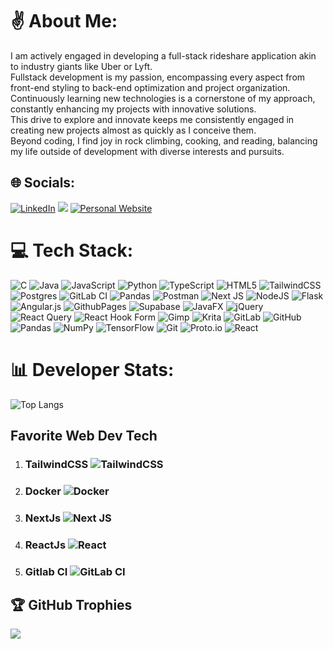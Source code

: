# ✌️ About Me:
I am actively engaged in developing a full-stack rideshare application akin to industry giants like Uber or Lyft. <br>Fullstack development is my passion, encompassing every aspect from front-end styling to back-end optimization and project organization. <br>Continuously learning new technologies is a cornerstone of my approach, constantly enhancing my projects with innovative solutions. <br>This drive to explore and innovate keeps me consistently engaged in creating new projects almost as quickly as I conceive them. <br>Beyond coding, I find joy in rock climbing, cooking, and reading, balancing my life outside of development with diverse interests and pursuits.


## 🌐 Socials:
[![LinkedIn](https://img.shields.io/badge/LinkedIn-%230077B5.svg?logo=linkedin&logoColor=white)](https://linkedin.com/in/ayden-boyko)
![](https://dcbadge.limes.pink/api/shield/451237913229787149?style=flat)
[![Personal Website](https://img.shields.io/badge/Personal_Website-up-green)](https://ayden-boyko-website.vercel.app/)

# 💻 Tech Stack:
![C](https://img.shields.io/badge/c-%2300599C.svg?style=for-the-badge&logo=c&logoColor=white) ![Java](https://img.shields.io/badge/java-%23ED8B00.svg?style=for-the-badge&logo=openjdk&logoColor=white) ![JavaScript](https://img.shields.io/badge/javascript-%23323330.svg?style=for-the-badge&logo=javascript&logoColor=%23F7DF1E) ![Python](https://img.shields.io/badge/python-3670A0?style=for-the-badge&logo=python&logoColor=ffdd54) ![TypeScript](https://img.shields.io/badge/typescript-%23007ACC.svg?style=for-the-badge&logo=typescript&logoColor=white) ![HTML5](https://img.shields.io/badge/html5-%23E34F26.svg?style=for-the-badge&logo=html5&logoColor=white) ![TailwindCSS](https://img.shields.io/badge/tailwindcss-%2338B2AC.svg?style=for-the-badge&logo=tailwind-css&logoColor=white) ![Postgres](https://img.shields.io/badge/postgres-%23316192.svg?style=for-the-badge&logo=postgresql&logoColor=white) ![GitLab CI](https://img.shields.io/badge/gitlab%20CI-%23181717.svg?style=for-the-badge&logo=gitlab&logoColor=white)  ![Pandas](https://img.shields.io/badge/pandas-%23150458.svg?style=for-the-badge&logo=pandas&logoColor=white) ![Postman](https://img.shields.io/badge/Postman-FF6C37?style=for-the-badge&logo=postman&logoColor=white) ![Next JS](https://img.shields.io/badge/Next-black?style=for-the-badge&logo=next.js&logoColor=white) ![NodeJS](https://img.shields.io/badge/node.js-6DA55F?style=for-the-badge&logo=node.js&logoColor=white) ![Flask](https://img.shields.io/badge/flask-%23000.svg?style=for-the-badge&logo=flask&logoColor=white) ![Angular.js](https://img.shields.io/badge/angular.js-%23E23237.svg?style=for-the-badge&logo=angularjs&logoColor=white) ![GithubPages](https://img.shields.io/badge/github%20pages-121013?style=for-the-badge&logo=github&logoColor=white) ![Supabase](https://img.shields.io/badge/Supabase-3ECF8E?style=for-the-badge&logo=supabase&logoColor=white) ![JavaFX](https://img.shields.io/badge/javafx-%23FF0000.svg?style=for-the-badge&logo=javafx&logoColor=white) ![jQuery](https://img.shields.io/badge/jquery-%230769AD.svg?style=for-the-badge&logo=jquery&logoColor=white) ![React Query](https://img.shields.io/badge/-React%20Query-FF4154?style=for-the-badge&logo=react%20query&logoColor=white) ![React Hook Form](https://img.shields.io/badge/React%20Hook%20Form-%23EC5990.svg?style=for-the-badge&logo=reacthookform&logoColor=white) ![Gimp](https://img.shields.io/badge/Gimp-657D8B?style=for-the-badge&logo=gimp&logoColor=FFFFFF) ![Krita](https://img.shields.io/badge/Krita-203759?style=for-the-badge&logo=krita&logoColor=EEF37B) ![GitLab](https://img.shields.io/badge/gitlab-%23181717.svg?style=for-the-badge&logo=gitlab&logoColor=white) ![GitHub](https://img.shields.io/badge/github-%23121011.svg?style=for-the-badge&logo=github&logoColor=white) ![Pandas](https://img.shields.io/badge/pandas-%23150458.svg?style=for-the-badge&logo=pandas&logoColor=white) ![NumPy](https://img.shields.io/badge/numpy-%23013243.svg?style=for-the-badge&logo=numpy&logoColor=white) ![TensorFlow](https://img.shields.io/badge/TensorFlow-%23FF6F00.svg?style=for-the-badge&logo=TensorFlow&logoColor=white) ![Git](https://img.shields.io/badge/git-%23F05033.svg?style=for-the-badge&logo=git&logoColor=white) ![Proto.io](https://img.shields.io/badge/Proto.io-161637?style=for-the-badge&logo=proto.io&logoColor=00e5ff) ![React](https://img.shields.io/badge/react-%2320232a.svg?style=for-the-badge&logo=react&logoColor=%2361DAFB)
# 📊 Developer Stats:
![Top Langs](https://github-readme-stats.vercel.app/api/top-langs/?username=ayden-boyko&theme=apprentice&hide_border=false&hide_progress=true&exclude_repo=Embedded_midi_player,BLE_Messenger) </br>
## Favorite Web Dev Tech
1. ### TailwindCSS ![TailwindCSS](https://img.shields.io/badge/tailwindcss-%2338B2AC.svg?style=for-the-badge&logo=tailwind-css&logoColor=white&width=200)
2. ### Docker ![Docker](https://img.shields.io/badge/docker-%230db7ed.svg?style=for-the-badge&logo=docker&logoColor=white)
3. ### NextJs ![Next JS](https://img.shields.io/badge/Next-black?style=for-the-badge&logo=next.js&logoColor=white)
4. ### ReactJs ![React](https://img.shields.io/badge/react-%2320232a.svg?style=for-the-badge&logo=react&logoColor=%2361DAFB)
5. ### Gitlab CI ![GitLab CI](https://img.shields.io/badge/gitlab%20ci-%23181717.svg?style=for-the-badge&logo=gitlab&logoColor=white)

## 🏆 GitHub Trophies
![](https://github-profile-trophy.vercel.app/?username=ayden-boyko&theme=radical&no-frame=false&no-bg=true&margin-w=4)
